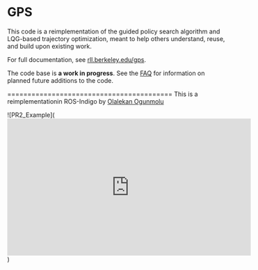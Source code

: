 GPS
======

This code is a reimplementation of the guided policy search algorithm and LQG-based trajectory optimization, meant to help others understand, reuse, and build upon existing work.

For full documentation, see [rll.berkeley.edu/gps](http://rll.berkeley.edu/gps).

The code base is **a work in progress**. See the [FAQ](http://rll.berkeley.edu/gps/faq.html) for information on planned future additions to the code.
 
=========================================
This is a reimplementationin ROS-Indigo by [Olalekan Ogunmolu](https://twitter.com/patmeansnoble)

![PR2_Example](<iframe width="560" height="315" src="https://www.youtube.com/embed/HzwAbarXbDg" frameborder="0" allowfullscreen></iframe>)